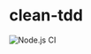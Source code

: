 # clean-tdd

![Node.js CI](https://github.com/adrianopons/clean-tdd/workflows/Node.js%20CI/badge.svg)